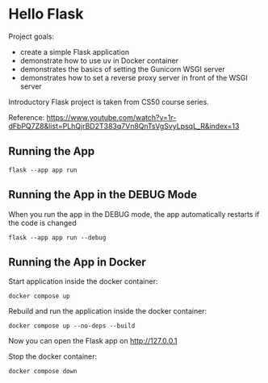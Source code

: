 # Hello Flask

Project goals: 
- create a simple Flask application
- demonstrate how to use uv in Docker container
- demonstrates the basics of setting the Gunicorn WSGI server
- demonstrates how to set a reverse proxy server in front of the WSGI server

Introductory Flask project is taken from CS50 course series.

Reference: https://www.youtube.com/watch?v=1r-dFbPQ7Z8&list=PLhQjrBD2T383q7Vn8QnTsVgSvyLpsqL_R&index=13


## Running the App

```
flask --app app run 
```


## Running the App in the DEBUG Mode

When you run the app in the DEBUG mode, the app automatically restarts if the code is changed

```
flask --app app run --debug
```


## Running the App in Docker

Start application inside the docker container:

```
docker compose up
```

Rebuild and run the application inside the docker container:

```
docker compose up --no-deps --build
```

Now you can open the Flask app on http://127.0.0.1 


Stop the docker container:

```
docker compose down
```


